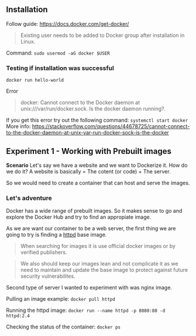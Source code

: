 ## Installation
Follow guide: https://docs.docker.com/get-docker/

> Existing user needs to be added to Docker group after installation in Linux.

Command:
`sudo usermod -aG docker $USER`

### Testing if installation was successful
`docker run hello-world`

Error
> docker: Cannot connect to the Docker daemon at unix:///var/run/docker.sock. Is the docker daemon running?.

If you get this error try out the following command:
`systemctl start docker`
More info: https://stackoverflow.com/questions/44678725/cannot-connect-to-the-docker-daemon-at-unix-var-run-docker-sock-is-the-docker

## Experiment 1 - Working with Prebuilt images

**Scenario**
Let's say we have a website and we want to Dockerize it. How do we do it? A website is basically = The cotent (or code) + The server.

So we would need to create a container that can host and serve the images.

### Let's adventure
Docker has a wide range of prebuilt images. So it makes sense to go and explore the Docker Hub and try to find an appropiate image.

As we are want our container to be a web server, the first thing we are going to try is finding a [httpd](https://stackoverflow.com/questions/34681936/what-is-httpd-exactly) base image.

> When searching for images it is use official docker images or by verified publishers.

> We also should keep our images lean and not complicate it as we need to maintain and update the base image to protect against future security vulnerabilites.

Second type of server I wanted to experiment with was nginx image.

Pulling an image example:
`docker pull httpd`

Running the httpd image: `docker run --name httpd -p 8080:80 -d httpd:2.4`

Checking the status of the container: `docker ps`



